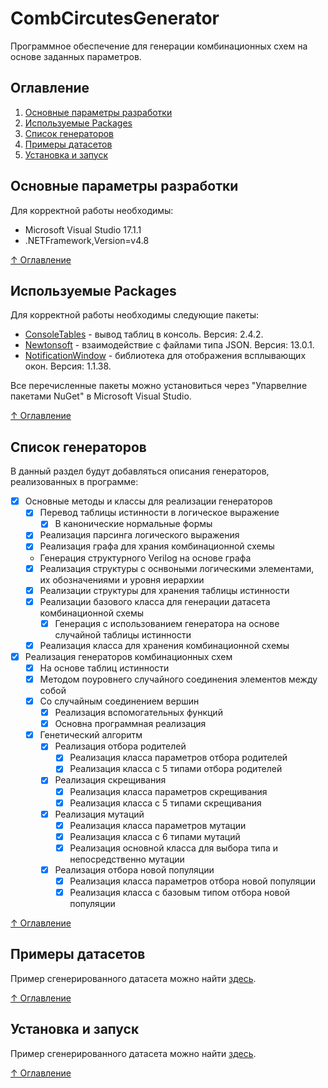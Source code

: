 # CombCircutesGenerator
Программное обеспечение для генерации комбинационных схем на основе заданных параметров.

## Оглавление
<a name="content"></a> 
1. [Основные параметры разработки](#programmParameters)
2. [Используемые Packages](#packages)
3. [Список генераторов](#generators)
4. [Примеры датасетов](#dataset)
5. [Установка и запуск](#prog)

## Основные параметры разработки
<a name="programmParameters"></a> 
Для корректной работы необходимы:
- Microsoft Visual Studio 17.1.1
- .NETFramework,Version=v4.8

[&#8593; Оглавление](#content)

## Используемые Packages
<a name="packages"></a> 
Для корректной работы необходимы следующие пакеты:
- [ConsoleTables] - вывод таблиц в консоль. Версия: 2.4.2.
- [Newtonsoft] - взаимодействие с файлами типа JSON. Версия: 13.0.1.
- [NotificationWindow] - библиотека для отображения всплывающих окон. Версия: 1.1.38.

Все перечисленные пакеты можно установиться через "Упарвелние пакетами NuGet" в Microsoft Visual Studio.

[&#8593; Оглавление](#content)

## Список генераторов
<a name="generators"></a> 
В данный раздел будут добавляться описания генераторов, реализованных в программе:
- [X] Основные методы и классы для реализации генераторов
    - [X] Перевод таблицы истинности в логическое выражение
        - [X] В канонические нормальные формы
    - [X] Реализация парсинга логического выражения
    - [X] Реализация графа для храния комбинационной схемы
    - Генерация структурного Verilog на основе графа
    - [X] Реализация структуры с оснвоными логическими элементами, их обозначениями и уровня иерархии
    - [X] Реализации структуры для хранения таблицы истинности
    - [X] Реализации базового класса для генерации датасета комбинационной схемы
        - [X] Генерация с использованием генератора на основе случайной таблицы истинности
    - [X] Реализация класса для хранения комбинационной схемы
- [X] Реализация генераторов комбинационных схем
    - [X] На основе таблиц истинности
    - [X] Методом поуровнего случайного соединения элементов между собой
    - [X] Со случайным соединением вершин
        - [X] Реализация вспомогательных функций
        - [X] Основна программная реализация
    - [X] Генетический алгоритм 
        - [X] Реализация отбора родителей
          - [X] Реализация класса параметров отбора родителей
          - [X] Реализация класса с 5 типами отбора родителей
        - [X] Реализация скрещивания 
          - [X] Реализация класса параметров скрещивания
          - [X] Реализация класса с 5 типами скрещивания
        - [X] Реализация мутаций 
          - [X] Реализация класса параметров мутации
          - [X] Реализация класса с 6 типами мутаций
          - [X] Реализация основной класса для выбора типа и непосредственно мутации
        - [X] Реализация отбора новой популяции 
          - [X] Реализация класса параметров отбора новой популяции
          - [X] Реализация класса с базовым типом отбора новой популяции

[&#8593; Оглавление](#content)

## Примеры датасетов
<a name="dataset"></a>
Пример сгенерированного датасета можно найти [здесь](https://drive.google.com/drive/folders/1gaxdTMvU7lxWBgORyXQ4B1cFTPY3-KJk).

[&#8593; Оглавление](#content)

## Установка и запуск
<a name="prog"></a>
Пример сгенерированного датасета можно найти [здесь](https://drive.google.com/drive/folders/1CVhv4y-WxmOMQ_0FvZewJysSi1VVbH5k).

[&#8593; Оглавление](#content)


[//]: # (These are reference links used in the body of this note and get stripped out when the markdown processor does its job. There is no need to format nicely because it shouldn't be seen. Thanks SO - http://stackoverflow.com/questions/4823468/store-comments-in-markdown-syntax)

   [ConsoleTables]: <https://github.com/khalidabuhakmeh/ConsoleTables>
   [Newtonsoft]: <https://www.newtonsoft.com/json>
   [NotificationWindow]: <https://github.com/Tulpep/Notification-Popup-Window>